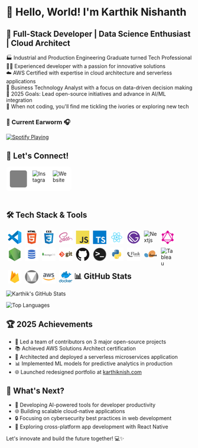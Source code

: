 # 👋 Hello, World! I'm Karthik Nishanth

## 🚀 Full-Stack Developer | Data Science Enthusiast | Cloud Architect

🏭 Industrial and Production Engineering Graduate turned Tech Professional  
👨‍💻 Experienced developer with a passion for innovative solutions  
☁️ AWS Certified with expertise in cloud architecture and serverless applications  
💼 Business Technology Analyst with a focus on data-driven decision making  
🎯 2025 Goals: Lead open-source initiatives and advance in AI/ML integration  
🎹 When not coding, you'll find me tickling the ivories or exploring new tech

### 🎵 Current Earworm 🎧

[<img src="https://spotify-nowplaying-python-g8iadcjfm.vercel.app/api/spotify-playing" alt="Spotify Playing" width="450" />](https://open.spotify.com/user/225gpkf2zlqena22dlqzo6vui)

## 🤝 Let's Connect!
<div style="background-color: white; padding: 10px; border-radius: 8px; display: inline-block;">
<a href="https://www.linkedin.com/in/karthik-nishanth/"><img align='left' alt='LinkedIn' height="40" width="40" src="https://cdn.jsdelivr.net/npm/simple-icons@v3/icons/linkedin.svg" style="filter: invert(50%); background-color: white; padding: 3px; border-radius: 5px;" /></a>
<a href="https://www.instagram.com/karthik.nish"><img align='left' style='margin-left:15px' alt='Instagram' height="40" width="40" src="https://cdn.jsdelivr.net/npm/simple-icons@v3/icons/instagram.svg" style="filter: invert(50%); background-color: white; padding: 3px; border-radius: 5px;" /></a>
<a href="https://karthiknish.com"><img align='left' style='margin-left:15px' alt='Website' height="40" width="40" src="https://cdn.jsdelivr.net/npm/simple-icons@v3/icons/safari.svg" style="filter: invert(50%); background-color: white; padding: 3px; border-radius: 5px;" /></a>
</div>

<br/>
<br/>

## 🛠️ Tech Stack & Tools

<img align="left" alt="Visual Studio Code" width="36px" style='padding:5px' src="https://raw.githubusercontent.com/github/explore/80688e429a7d4ef2fca1e82350fe8e3517d3494d/topics/visual-studio-code/visual-studio-code.png" />
<img align="left" alt="HTML5" width="36px" style='padding:5px' src="https://raw.githubusercontent.com/github/explore/80688e429a7d4ef2fca1e82350fe8e3517d3494d/topics/html/html.png" />
<img align="left" alt="CSS3" width="36px" style='padding:5px' src="https://raw.githubusercontent.com/github/explore/80688e429a7d4ef2fca1e82350fe8e3517d3494d/topics/css/css.png" />
<img align="left" alt="Sass" width="36px" style='padding:5px' src="https://raw.githubusercontent.com/github/explore/80688e429a7d4ef2fca1e82350fe8e3517d3494d/topics/sass/sass.png" />
<img align="left" alt="JavaScript"  style='padding:5px' width="36px" src="https://raw.githubusercontent.com/github/explore/80688e429a7d4ef2fca1e82350fe8e3517d3494d/topics/javascript/javascript.png" />
<img align="left" alt="TypeScript"  style='padding:5px' width="36px" src="https://raw.githubusercontent.com/github/explore/80688e429a7d4ef2fca1e82350fe8e3517d3494d/topics/typescript/typescript.png" />
<img align="left" style='padding:5px' alt="React" width="36px" src="https://raw.githubusercontent.com/github/explore/80688e429a7d4ef2fca1e82350fe8e3517d3494d/topics/react/react.png" />
<img align="left" alt="Gatsby" width="36px" style='padding:5px' src="https://raw.githubusercontent.com/github/explore/e94815998e4e0713912fed477a1f346ec04c3da2/topics/gatsby/gatsby.png" />
<img align="left" alt="Nextjs" width="36px" style='padding:5px' src="https://cdn.worldvectorlogo.com/logos/next-js.svg" /> 
<img align="left" alt="GraphQL" width="36px" style='padding:5px' src="https://raw.githubusercontent.com/github/explore/80688e429a7d4ef2fca1e82350fe8e3517d3494d/topics/graphql/graphql.png" />
<img align="left" alt="Node.js" width="36px" style='padding:5px' src="https://raw.githubusercontent.com/github/explore/80688e429a7d4ef2fca1e82350fe8e3517d3494d/topics/nodejs/nodejs.png" />
<img align="left" alt="SQL" width="36px" style='padding:5px' src="https://raw.githubusercontent.com/github/explore/80688e429a7d4ef2fca1e82350fe8e3517d3494d/topics/sql/sql.png" />
<img align="left" alt="MongoDB" width="36px" style='padding:5px' src="https://raw.githubusercontent.com/github/explore/80688e429a7d4ef2fca1e82350fe8e3517d3494d/topics/mongodb/mongodb.png" />
<img align="left" alt="Git" width="36px" style='padding:5px' src="https://raw.githubusercontent.com/github/explore/80688e429a7d4ef2fca1e82350fe8e3517d3494d/topics/git/git.png" />
<img align="left" alt="GitHub" width="36px" style='padding:5px' src="https://raw.githubusercontent.com/github/explore/78df643247d429f6cc873026c0622819ad797942/topics/github/github.png" />
<img align="left" alt="Terminal" width="36px" style='padding:5px' src="https://raw.githubusercontent.com/github/explore/80688e429a7d4ef2fca1e82350fe8e3517d3494d/topics/terminal/terminal.png" />
<img align="left" alt="Python" width="36px" style='padding:5px' src="https://raw.githubusercontent.com/github/explore/80688e429a7d4ef2fca1e82350fe8e3517d3494d/topics/python/python.png" />
<img align="left" alt="Flask" width="36px" style='padding:5px' src="https://raw.githubusercontent.com/github/explore/80688e429a7d4ef2fca1e82350fe8e3517d3494d/topics/flask/flask.png" />
<img align="left" alt="SKlearn" width="36px" style='padding:5px' src="https://raw.githubusercontent.com/github/explore/80688e429a7d4ef2fca1e82350fe8e3517d3494d/topics/scikit-learn/scikit-learn.png" />
<img align="left" alt="Tableau" width="36px" style='padding:5px' src="https://logos-world.net/wp-content/uploads/2021/10/Tableau-Logo.png" />
<img align="left" alt="Firebase" width="36px" style='padding:5px' src="https://raw.githubusercontent.com/github/explore/80688e429a7d4ef2fca1e82350fe8e3517d3494d/topics/firebase/firebase.png" />
<img align="left" alt="MaterialUI" width="36px" style='padding:5px' src="https://raw.githubusercontent.com/github/explore/80688e429a7d4ef2fca1e82350fe8e3517d3494d/topics/material-design/material-design.png" />
<img align="left" alt="AWS" width="36px" style='padding:5px' src="https://raw.githubusercontent.com/github/explore/80688e429a7d4ef2fca1e82350fe8e3517d3494d/topics/aws/aws.png" />
<img align="left" alt="Docker" width="36px" style='padding:5px' src="https://raw.githubusercontent.com/github/explore/80688e429a7d4ef2fca1e82350fe8e3517d3494d/topics/docker/docker.png" />

<br/>
<br/>
<br/>
<br/>
<br/>

## 📊 GitHub Stats

![Karthik's GitHub Stats](https://github-readme-stats.vercel.app/api?username=karthiknish&count_private=true&show_icons=true&theme=radical)

![Top Languages](https://github-readme-stats.vercel.app/api/top-langs/?username=karthiknish&layout=compact&exclude_repo=github-clone&theme=radical)

## 🏆 2025 Achievements

- 🌟 Led a team of contributors on 3 major open-source projects
- 📚 Achieved AWS Solutions Architect certification
- 🚀 Architected and deployed a serverless microservices application
- 📊 Implemented ML models for predictive analytics in production
- 🌐 Launched redesigned portfolio at [karthiknish.com](https://karthiknish.com)

## 🎯 What's Next?

- 🤖 Developing AI-powered tools for developer productivity
- 🌐 Building scalable cloud-native applications
- 🔒 Focusing on cybersecurity best practices in web development
- 📱 Exploring cross-platform app development with React Native

Let's innovate and build the future together! 💻✨

